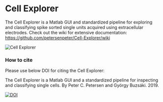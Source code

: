 # Cell Explorer
The Cell Explorer is a Matlab GUI and standardized pipeline for exploring and classifying spike sorted single units acquired using extracellular electrodes. Check out the wiki for extensive documentation: https://github.com/petersenpeter/Cell-Explorer/wiki

![Cell Explorer](https://buzsakilab.com/wp/wp-content/uploads/2019/07/Cell-Explorer.png)

### How to cite
Please use below DOI for citing the Cell Explorer:

The Cell Explorer is a Matlab GUI and a standardized pipeline for inspecting and classifying single cells. By Peter C. Petersen and György Buzsáki. 2019.

<a href="https://zenodo.org/badge/latestdoi/152647739"><img src="https://zenodo.org/badge/152647739.svg" alt="DOI"></a>
